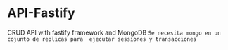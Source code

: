 # API-Fastify
CRUD API with fastify framework and MongoDB
`Se necesita mongo en un cojunto de replicas para  ejecutar sessiones y transacciones`
